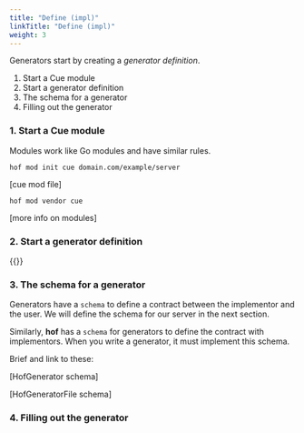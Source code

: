 ```yaml
---
title: "Define (impl)"
linkTitle: "Define (impl)"
weight: 3
---
```



Generators start by creating a _generator definition_.

1. Start a Cue module
2. Start a generator definition
3. The schema for a generator
4. Filling out the generator


### 1. Start a Cue module

Modules work like Go modules and have similar rules.

```
hof mod init cue domain.com/example/server
```

[cue mod file]

```
hof mod vendor cue
```

[more info on modules]


### 2. Start a generator definition

{{<codePane title="first-example/server/gen/gen.cue" file="code/getting-started/first-example/tmp/gen-def.html" >}}

### 3. The schema for a generator

Generators have a `schema` to define a contract between
the implementor and the user.
We will define the schema for our server in the next section.

Similarly, __hof__ has a `schema` for generators
to define the contract with implementors.
When you write a generator, it must
implement this schema.

Brief and link to these:

[HofGenerator schema]

[HofGeneratorFile schema]

### 4. Filling out the generator
